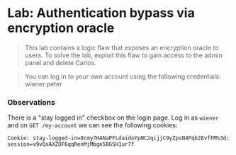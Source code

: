 # Lab: Authentication bypass via encryption oracle

>This lab contains a logic flaw that exposes an encryption oracle to users. To solve the lab, exploit this flaw to gain access to the admin panel and delete Carlos.

>You can log in to your own account using the following credentials: wiener:peter

### Observations
There is a "stay logged in" checkbox on the login page. Log in as `wiener` and on `GET /my-account` we can see the following cookies:

`Cookie: stay-logged-in=8cmy7HANaPFLdaidoYpNC2qijjC9yZpsN4Pqb2EvfFM%3d; session=v9vQxAXZUF6qqRenMjMbge58GSH1ur7f`

